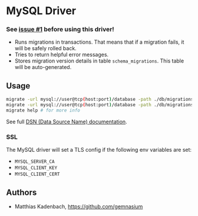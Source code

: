 # MySQL Driver

### See [issue #1](https://github.com/gemnasium/migrate/issues/1#issuecomment-58728186) before using this driver!

* Runs migrations in transactions.
  That means that if a migration fails, it will be safely rolled back.
* Tries to return helpful error messages.
* Stores migration version details in table ``schema_migrations``.
  This table will be auto-generated.


## Usage

```bash
migrate -url mysql://user@tcp(host:port)/database -path ./db/migrations create add_field_to_table
migrate -url mysql://user@tcp(host:port)/database -path ./db/migrations up
migrate help # for more info
```

See full [DSN (Data Source Name) documentation](https://github.com/go-sql-driver/mysql/#dsn-data-source-name).

### SSL

The MySQL driver will set a TLS config if the following env variables are set:

- `MYSQL_SERVER_CA`
- `MYSQL_CLIENT_KEY`
- `MYSQL_CLIENT_CERT`

## Authors

* Matthias Kadenbach, https://github.com/gemnasium
